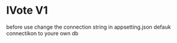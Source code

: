 # IVote V1
 
before use change the connection string in appsetting.json defauk connectikon to youre own db 
